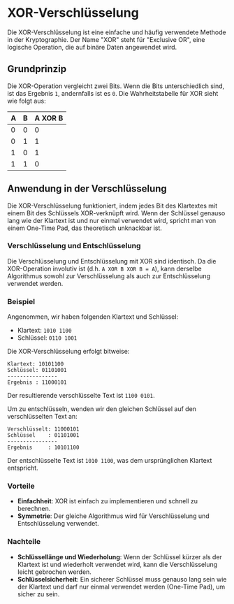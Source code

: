 # XOR-Verschlüsselung
Die XOR-Verschlüsselung ist eine einfache und häufig verwendete Methode in der Kryptographie. Der Name "XOR" steht für "Exclusive OR", eine logische Operation, die auf binäre Daten angewendet wird.

## Grundprinzip
Die XOR-Operation vergleicht zwei Bits. Wenn die Bits unterschiedlich sind, ist das Ergebnis `1`, andernfalls ist es `0`. Die Wahrheitstabelle für XOR sieht wie folgt aus:

| A | B | A XOR B |
|---|---|---------|
| 0 | 0 |    0    |
| 0 | 1 |    1    |
| 1 | 0 |    1    |
| 1 | 1 |    0    |

## Anwendung in der Verschlüsselung
Die XOR-Verschlüsselung funktioniert, indem jedes Bit des Klartextes mit einem Bit des Schlüssels XOR-verknüpft wird. Wenn der Schlüssel genauso lang wie der Klartext ist und nur einmal verwendet wird, spricht man von einem One-Time Pad, das theoretisch unknackbar ist. 

### Verschlüsselung und Entschlüsselung
Die Verschlüsselung und Entschlüsselung mit XOR sind identisch. Da die XOR-Operation involutiv ist (d.h. `A XOR B XOR B = A`), kann derselbe Algorithmus sowohl zur Verschlüsselung als auch zur Entschlüsselung verwendet werden.

### Beispiel
Angenommen, wir haben folgenden Klartext und Schlüssel:

- Klartext: `1010 1100`
- Schlüssel: `0110 1001`

Die XOR-Verschlüsselung erfolgt bitweise:

```
Klartext: 10101100
Schlüssel: 01101001
----------------
Ergebnis : 11000101
```

Der resultierende verschlüsselte Text ist `1100 0101`.

Um zu entschlüsseln, wenden wir den gleichen Schlüssel auf den verschlüsselten Text an:

```
Verschlüsselt: 11000101
Schlüssel    : 01101001
----------------
Ergebnis     : 10101100
```

Der entschlüsselte Text ist `1010 1100`, was dem ursprünglichen Klartext entspricht.

### Vorteile
- **Einfachheit**: XOR ist einfach zu implementieren und schnell zu berechnen.
- **Symmetrie**: Der gleiche Algorithmus wird für Verschlüsselung und Entschlüsselung verwendet.

### Nachteile
- **Schlüssellänge und Wiederholung**: Wenn der Schlüssel kürzer als der Klartext ist und wiederholt verwendet wird, kann die Verschlüsselung leicht gebrochen werden.
- **Schlüsselsicherheit**: Ein sicherer Schlüssel muss genauso lang sein wie der Klartext und darf nur einmal verwendet werden (One-Time Pad), um sicher zu sein.